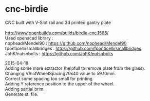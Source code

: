 # cnc-birdie

CNC built with V-Slot rail and 3d printed gantry plate<br/>
<br/>
http://www.openbuilds.com/builds/birdie-cnc.1565/
<br/>
Used openscad library :<br/>
nophead/Mendel90  : https://github.com/nophead/Mendel90<br/>
fponticelli/smallbridges   :  https://github.com/fponticelli/smallbridges<br/>
JohK/nutsnbolts  : https://github.com/JohK/nutsnbolts<br/>

2015-04-18<br/>
Adding some more extractor (helpfull to remove plate from the glass).<br/>
Changing VSlotWheelSpacing20x40 value to 59.10mm.<br/>
Correct some spacing too small for printing.<br/>
Adding Y reference position to the upper of the wheel.<br/>
Adding partial brim.<br/>
Generate stl file.<br/>
